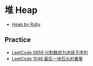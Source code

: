 # 堆 Heap

- [Heap by Ruby](heap.rb)

## Practice

- [LeetCode 0659 分割数组为连续子序列](https://leetcode-cn.com/problems/split-array-into-consecutive-subsequences/)
- [LeetCode 1046 最后一块石头的重量](https://leetcode-cn.com/problems/last-stone-weight/)
